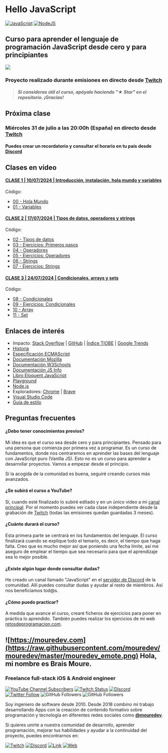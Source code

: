 # Hello JavaScript

[![JavaScript](https://img.shields.io/badge/JavaScript-ES6+-yellow?style=for-the-badge&logo=javascript&logoColor=white&labelColor=101010)](https://developer.mozilla.org/es/docs/Web/JavaScript) [![NodeJS](https://img.shields.io/badge/NODEJS-v20+-green?style=for-the-badge&logo=nodedotjs&logoColor=white&labelColor=101010)](https://nodejs.org/)

## Curso para aprender el lenguaje de programación JavaScript desde cero y para principiantes

![](./Images/header.jpg)

### Proyecto realizado durante emisiones en directo desde [Twitch](https://twitch.tv/mouredev)
> ##### Si consideras útil el curso, apóyalo haciendo "★ Star" en el repositorio. ¡Gracias!

## Próxima clase

### Miércoles 31 de julio a las 20:00h (España) en directo desde [Twitch](https://twitch.tv/mouredev)
#### Puedes crear un recordatorio y consultar el horario en tu país desde [Discord](https://discord.gg/mouredev?event=1265768501356794037)

## Clases en vídeo

#### [CLASE 1 | 10/07/2024 | Introducción, instalación, hola mundo y variables](https://www.twitch.tv/videos/2194200202?t=00h14m43s)

Código:

* [00 - Hola Mundo](./Basic/00-helloworld.js)
* [01 - Variables](./Basic/01-variables.js)

#### [CLASE 2 | 17/07/2024 | Tipos de datos, operadores y strings](https://www.twitch.tv/videos/2200149072?t=00h08m02s)

Código:

* [02 - Tipos de datos](./Basic/02-datatypes.js)
* [03 - Ejercicios: Primeros pasos](./Basic/03-beginner-exercises.js)
* [04 - Operadores](./Basic/04-operators.js)
* [05 - Ejercicios: Operadores](./Basic/05-operators-exercises.js)
* [06 - Strings](./Basic/06-strings.js)
* [07 - Ejercicios: Strings](./Basic/07-strings-exercises.js)

#### [CLASE 3 | 24/07/2024 | Condicionales, arrays y sets](https://www.twitch.tv/videos/2206228701?t=00h16m02s)

Código:

* [08 - Condicionales](./Basic/08-conditionals.js)
* [09 - Ejercicios: Condicionales](./Basic/09-conditionals-exercises.js)
* [10 - Array](./Basic/10-array.js)
* [11 - Set](./Basic/11-set.js)

## Enlaces de interés

* Impacto: [Stack Overflow](https://survey.stackoverflow.co/2023/#most-popular-technologies-language) | [GitHub](https://github.blog/2023-11-08-the-state-of-open-source-and-ai/) | [Índice TIOBE](https://www.tiobe.com/tiobe-index/) | [Google Trends](https://trends.google.es/trends/explore?cat=5&date=today%205-y&q=%2Fm%2F02p97,%2Fm%2F05z1_,%2Fm%2F07sbkfb&hl=es)
* [Historia](https://es.wikipedia.org/wiki/JavaScript)
* [Especificación ECMAScript](https://tc39.es/ecma262/)
* [Documentación Mozilla](https://developer.mozilla.org/es/docs/Web/JavaScript)
* [Documentación W3Schools](https://www.w3schools.com/js/)
* [Documentación JS Info](https://es.javascript.info/)
* [Libro Eloquent JavaScript](https://eloquentjavascript.net/)
* [Playground](https://runjs.app/play)
* [Node.js](https://nodejs.org)
* Exploradores: [Chrome](https://www.google.com/intl/es_es/chrome/) | [Brave](https://brave.com/download/)
* [Visual Studio Code](https://code.visualstudio.com/)
* [Guía de estilo](https://google.github.io/styleguide/jsguide.html)


## Preguntas frecuentes

#### ¿Debo tener conocimientos previos?
Mi idea es que el curso sea desde cero y para principiantes. Pensado para una persona que comienza por primera vez a programar. Es un curso de fundamentos, donde nos centraremos en aprender las bases del lenguaje con JavaScript puro (Vanilla JS). Esto no es un curso para aprender a desarrollar proyectos. Vamos a empezar desde el principio.

Si la acogida de la comunidad es buena, seguiré creando cursos más avanzados.

#### ¿Se subirá el curso a YouTube?
Sí, cuando esté finalizado lo subiré editado y en un único vídeo a mi [canal principal](https://youtube.com/@mouredev). Por el momento puedes ver cada clase independiente desde la grabación de [Twitch](https://www.twitch.tv/mouredev/videos) (todas las emisiones quedan guardadas 3 meses).

#### ¿Cuánto durará el curso?
Esta primera parte se centrará en los fundamentos del lenguaje. El curso finalizará cuando se explique todo el temario, es decir, el tiempo que haga falta. Creo que es mucho mejor así que poniendo una fecha límite, así me aseguro de emplear el tiempo que sea necesario para que el aprendizaje sea lo mejor posible.

#### ¿Existe algún lugar donde consultar dudas?
He creado un canal llamado "JavaScript" en el [servidor de Discord](https://discord.gg/mouredev) de la comunidad. Allí puedes consultar dudas y ayudar al resto de miembros. Así nos beneficiamos tod@s.

#### ¿Cómo puedo practicar?
A medida que avance el curso, crearé ficheros de ejercicios para poner en práctica lo aprendido. También puedes realizar los ejercicios de mi web [retosdeprogramacion.com](https://retosdeprogramacion.com).

## ![https://mouredev.com](https://raw.githubusercontent.com/mouredev/mouredev/master/mouredev_emote.png) Hola, mi nombre es Brais Moure.
### Freelance full-stack iOS & Android engineer

[![YouTube Channel Subscribers](https://img.shields.io/youtube/channel/subscribers/UCxPD7bsocoAMq8Dj18kmGyQ?style=social)](https://youtube.com/mouredevapps?sub_confirmation=1)
[![Twitch Status](https://img.shields.io/twitch/status/mouredev?style=social)](https://twitch.com/mouredev)
[![Discord](https://img.shields.io/discord/729672926432985098?style=social&label=Discord&logo=discord)](https://mouredev.com/discord)
[![Twitter Follow](https://img.shields.io/twitter/follow/mouredev?style=social)](https://twitter.com/mouredev)
![GitHub Followers](https://img.shields.io/github/followers/mouredev?style=social)
![GitHub Followers](https://img.shields.io/github/stars/mouredev?style=social)

Soy ingeniero de software desde 2010. Desde 2018 combino mi trabajo desarrollando Apps con la creación de contenido formativo sobre programación y tecnología en diferentes redes sociales como **[@mouredev](https://moure.dev)**.

Si quieres unirte a nuestra comunidad de desarrollo, aprender programación, mejorar tus habilidades y ayudar a la continuidad del proyecto, puedes encontrarnos en:

[![Twitch](https://img.shields.io/badge/Twitch-Programación_en_directo-9146FF?style=for-the-badge&logo=twitch&logoColor=white&labelColor=101010)](https://twitch.tv/mouredev)
[![Discord](https://img.shields.io/badge/Discord-Servidor_de_la_comunidad-5865F2?style=for-the-badge&logo=discord&logoColor=white&labelColor=101010)](https://mouredev.com/discord)
[![Link](https://img.shields.io/badge/Links_de_interés-moure.dev-39E09B?style=for-the-badge&logo=Linktree&logoColor=white&labelColor=101010)](https://moure.dev) [![Web](https://img.shields.io/badge/GitHub-MoureDev-14a1f0?style=for-the-badge&logo=github&logoColor=white&labelColor=101010)](https://github.com/mouredev)
